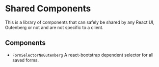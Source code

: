 # Shared Components
This is a library of components that can safely be shared by any React UI, Gutenberg or not and are not specific to a client.


## Components
* `FormSelectorNoGutenberg` A react-bootstrap dependent selector for all saved forms.
